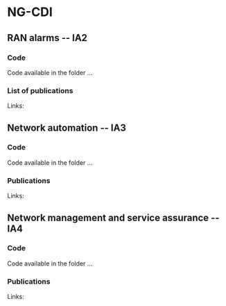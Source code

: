 # NG-CDI

## RAN alarms -- IA2

### Code
Code available in the folder ...

### List of publications
Links:

## Network automation -- IA3
### Code
Code available in the folder ...

### Publications
Links:

## Network management and service assurance -- IA4

### Code
Code available in the folder ...

### Publications
Links:
